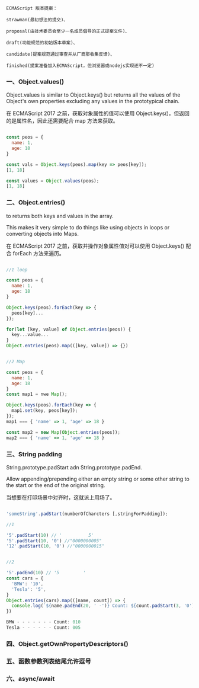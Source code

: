 
```

ECMAScript 版本提案：

strawman(最初想法的提交)、

proposal(由技术委员会至少一名成员倡导的正式提案文件)、

draft(功能规范的初始版本草案)、

candidate(提案规范通过审查并从厂商那收集反馈)、

finished(提案准备加入ECMAScript，但浏览器或nodejs实现还不一定)

```


### 一、Object.values()

Object.values is similar to Object.keys() but returns all the values of the Object's own properties excluding any values in the prototypical chain.

在 ECMAScript 2017 之前，获取对象属性的值可以使用 Object.keys()，但返回的是属性名，因此还需要配合 map 方法来获取。

```javascript

const peos = {
  name: 1,
  age: 18
}

const vals = Object.keys(peos).map(key => peos[key]);
[1, 18]

const values = Object.values(peos);
[1, 18]

```


### 二、Object.entries()

to returns both keys and values in the array.

This makes it very simple to do things like using objects in loops or converting objects into Maps.

在 ECMAScript 2017 之前，获取并操作对象属性值对可以使用 Object.keys() 配合 forEach 方法来遍历。

```javascript

//1 loop

const peos = {
  name: 1,
  age: 18
}

Object.keys(peos).forEach(key => {
  peos[key]...
});

for(let [key, value] of Object.entries(peos)) {
  key...value...
}
Object.entries(peos).map(([key, value]) => {})


//2 Map

const peos = {
  name: 1,
  age: 18
}
const map1 = nwe Map();

Object.keys(peos).forEach(key => {
  map1.set(key, peos[key]);
});
map1 === { 'name' => 1, 'age' => 18 }

const map2 = new Map(Object.entries(peos));
map2 === { 'name' => 1, 'age' => 18 }

```


### 三、String padding

String.prototype.padStart adn String.prototype.padEnd.

Allow appending/prepending either an empty string or some other string to the start or the end of the original string.

当想要在打印场景中对齐时，这就派上用场了。

```javascript

'someString'.padStart(numberOfCharcters [,stringForPadding]); 

//1

'5'.padStart(10) // '          5'
'5'.padStart(10, '0') //"0000000005"
'12'.padStart(10, '0') //"0000000015"


//2

'5'.padEnd(10) // '5         '
const cars = {
  'BMW': '10',
  'Tesla': '5',
}
Object.entries(cars).map(([name, count]) => {
  console.log(`${name.padEnd(20, ' -')} Count: ${count.padStart(3, '0')}`)
})

BMW - - - - - - - Count: 010
Tesla - - - - - - Count: 005

```

### 四、Object.getOwnPropertyDescriptors()



### 五、函数参数列表结尾允许逗号

### 六、async/await
